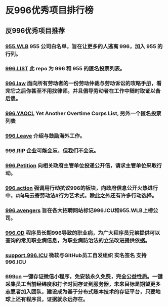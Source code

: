 # 反996优秀项目排行榜

## 反996优秀项目推荐

### [955.WLB](https://github.com/formulahendry/955.WLB) 955 公司白名单，旨在让更多的人逃离 996，加入 955 的行列。

### [996.LIST](https://github.com/fengT-T/996_list) 此 repo 为 996 和 955 的匿名投票列表。
 
### [996.law](https://github.com/CPdogson/996.law) 面向所有劳动者的一份劳动仲裁与劳动诉讼的攻略手册，看完它之后你甚至不用找律师。并且倡导劳动者在工作中随时取证以备后患。

### [996.YAOCL](https://github.com/boycott996/yaocl) Yet Another Overtime Corps List, 另外一个匿名投票列表

### [996.Leave](https://github.com/623637646/996.Leave) 介绍与鼓励海外工作。

### [996.RIP](https://996.rip) 企业可能会忘，但我们不会忘。

### [996.Petition](https://github.com/xokctah/996.petition) 向相关政府主管单位投递公开信，请求主管单位采取行动。

### [996.action](https://github.com/CPdogson/996action) 强调用行动抗议996的板块，向政府信息公开火热进行中，#向马云寄劳动法#行为艺术式，除此之外还有许多行动选择。
 
### [996.avengers](https://github.com/996-icu-avengers/Natasha) 旨在各大招聘网站标记996.ICU和955.WLB上榜公司。
 
### [996.OD](https://github.com/zheolong/996.OD.git) 程序员长期996导致的职业病，为广大程序员兄弟提供可以查询的常见职业病信息，为职业病防治法的立法改进提供依据。
 
### [support.996.ICU](https://github.com/msworkers/support.996.ICU) 微软与GitHub员工自发组织 实名签名 支持 996.ICU
  
### [699cn](https://github.com/996-699/996.699) 一键存证微信小程序，免安装永久免费，完全公益性质。一键采集员工当前经纬度和打卡时间存证到服务器，未来目标是期望更多志愿者加入团队，建设成为基于分布式账本技术的存证平台，只要地球上还有程序员，证据就永远存在。
